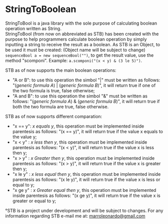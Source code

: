 # StringToBoolean
StringToBool is a java library with the sole purpose of calculating boolean operation written as String.  
StringToBool (from now on abbreviated as STB) has been created with the purpose to help programmers calculate boolean operation by simply inputting a string to receive 
the result as a boolean.
As STB is an Object, to be used it must be created: (Object name will be subject to change) `sequenceBool a = new sequenceBool("")`, to get the result value, use the 
method "scomponi". Example: `a.scomponi("(x < y) & (3 le 5)")`.

STB as of now supports the main boolean operations:
- "A or B": to use this operation the simbol "|" must be written as follows: "(*generic formula A*) | (*generic formula B*)", it will return true if one 
of the two formula is true, false otherwise;
- "A and B": to use this operation the simbol "&" must be written as follows: "(*generic formula A*) & (*generic formula B*)", it will return true if both 
the two formula are true, false otherwise.

STB as of now supports different comparation:
- "x == y": *x equals y*, this operation must be implemented inside parentesis as follows: "(x == y)", it will return true if the value x equals to the value y;
- "x < y" : *x less then y*, this operation must be implemented inside parentesis as follows: "(x < y)", it will return true if the value x is less then y;
- "x > y" : *x Greater then y*, this operation must be implemented inside parentesis as follows: "(x > y)", it will return true if the value x is greater then y;
- "x le y" : *x less equal then y*, this operation must be implemented inside parentesis as follows: "(x le y)", it will return true if the value x is less or equal to y;
- "x ge y" : *x Greater equal then y*, this operation must be implemented inside parentesis as follows: "(x ge y)", it will return true if the value x is greater or equal to y;

°STB is a project under development and will be subject to changes. 
For any information regarding STB e-mail me at: marroleonardo@gmail.com
